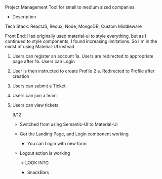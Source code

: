 Project Management Tool for small to medium sized companies

- Description

Tech Stack: ReactJS, Redux, Node, MongoDB, Custom Middleware

Front End: Had originally used material-ui to style everything, but as I continued to style components, I found increasing limitations. So I'm in the midst of using Material-UI instead

1. Users can register an account
   1a. Users are redirected to appropriate page after
   1b. Users can Login
2. User is then instructed to create Profile
   2 a. Redirected to Profile after creation
3. Users can submit a Ticket
4. Users can join a team
5. Users can view tickets


    9/12
    - Switched from using Semantic-UI to Material-UI
    - Got the Landing Page, and Login component working
      - You can Login with new form
    - Logout action is working

      -> LOOK INTO
      - SnackBars
